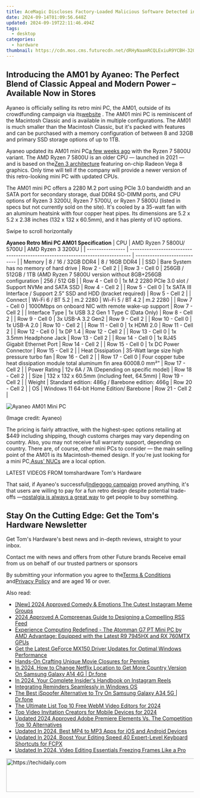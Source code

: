 ```yaml
---
title: AceMagic Discloses Factory-Loaded Malicious Software Detected in Their Initial Production Line of Personalized Mini PCs
date: 2024-09-14T01:09:56.648Z
updated: 2024-09-19T22:11:46.494Z
tags:
  - desktop
categories:
  - hardware
thumbnail: https://cdn.mos.cms.futurecdn.net/dRHyNaamRCQLExiuR9YCBH-320-80.jpg
---
```


## Introducing the AM01 by Ayaneo: The Perfect Blend of Classic Appeal and Modern Power – Available Now in Stores

Ayaneo is officially selling its retro mini PC, the AM01, outside of its crowdfunding campaign via its[website](https://ayaneo.com/goods/8451695378677?) . The AM01 mini PC is reminiscent of the Macintosh Classic and is available in multiple configurations. The AM01 is much smaller than the Macintosh Classic, but it's packed with features and can be purchased with a memory configuration of between 8 and 32GB and primary SSD storage options of up to 1TB.

 Ayaneo updated its AM01 mini PC[a few weeks ago](https://www.tomshardware.com/desktops/mini-pcs/ayaneo-am01-macintosh-esque-mini-pc-design-gets-an-amd-zen-3-upgrade) with the Ryzen 7 5800U variant. The AMD Ryzen 7 5800U is an older CPU — launched in 2021 — and is based on the[Zen 3 architecture](https://www.tomshardware.com/news/amd-zen-3-zen-4-epyc-rome-milan-genoa-architecture-microarchitecture,40561.html) featuring on-chip Radeon Vega 8 graphics. Only time will tell if the company will provide a newer version of this retro-looking mini PC with updated CPUs.

 The AM01 mini PC offers a 2280 M.2 port using PCIe 3.0 bandwidth and an SATA port for secondary storage, dual DDR4 SO-DIMM ports, and CPU options of Ryzen 3 3200U, Ryzen 7 5700U, or Ryzen 7 5800U (listed in specs but not currently sold on the site). It's cooled by a 35-watt fan with an aluminum heatsink with four copper heat pipes. Its dimensions are 5.2 x 5.2 x 2.38 inches (132 x 132 x 60.5mm), and it has plenty of I/O options.

 Swipe to scroll horizontally

__Ayaneo Retro Mini PC AM01 Specification__
| CPU              | AMD Ryzen 7 5800U/ 5700U                                                       | AMD Ryzen 3 3200U            |
| ---------------- | ------------------------------------------------------------------------------ | ---------------------------- |
| Memory           | 8 / 16 / 32GB DDR4                                                             | 8 / 16GB DDR4                |
| SSD              | Bare System has no memory of hard drive                                        | Row 2 - Cell 2               |
| Row 3 - Cell 0   | 256GB / 512GB / 1TB (AMD Ryzen 7 5800U version without 8GB+256GB configuration | 256 / 512 GB                 |
| Row 4 - Cell 0   | 1x M.2 2280 PCIe 3.0 slot / Support NVMe and SATA SSD                          | Row 4 - Cell 2               |
| Row 5 - Cell 0   | 1x SATA III Interface / Support 2.5” SSD and HDD (bracket required)            | Row 5 - Cell 2               |
| Connect          | Wi-Fi 6 / BT 5.2 \| m.2 2280                                                   | Wi-Fi 5 / BT 4.2 \| m.2 2280 |
| Row 7 - Cell 0   | 1000Mbps on onboard NIC with remote wake-up support                            | Row 7 - Cell 2               |
| Interface Type   | 1x USB 3.2 Gen 1 Type C (Data Only)                                            | Row 8 - Cell 2               |
| Row 9 - Cell 0   | 3x USB-A 3.2 Gen2                                                              | Row 9 - Cell 2               |
| Row 10 - Cell 0  | 1x USB-A 2.0                                                                   | Row 10 - Cell 2              |
| Row 11 - Cell 0  | 1x HDMI 2.0                                                                    | Row 11 - Cell 2              |
| Row 12 - Cell 0  | 1x DP 1.4                                                                      | Row 12 - Cell 2              |
| Row 13 - Cell 0  | 1x 3.5mm Headphone Jack                                                        | Row 13 - Cell 2              |
| Row 14 - Cell 0  | 1x RJ45 Gigabit Ethernet Port                                                  | Row 14 - Cell 2              |
| Row 15 - Cell 0  | 1x DC Power Connector                                                          | Row 15 - Cell 2              |
| Heat Dissipation | 35-Watt large size high pressure turbo fan                                     | Row 16 - Cell 2              |
| Row 17 - Cell 0  | Four copper tube heat dissipation module total aluminum fin area 60008.0 mm²”  | Row 17 - Cell 2              |
| Power Rating     | 12v 6A / 7A (Depending on specific model)                                      | Row 18 - Cell 2              |
| Size             | 132 x 132 x 60.5mm (including feet, 64.5mm)                                    | Row 19 - Cell 2              |
| Weight           | Standard edition: 486g / Barebone edition: 466g                                | Row 20 - Cell 2              |
| OS               | Windows 11 64-bit Home Edition/ Barebone                                       | Row 21 - Cell 2              |

![Ayaneo AM01 Mini PC](https://cdn.mos.cms.futurecdn.net/WGEpGR8Pts2g8USJ2KBFfh-320-80.jpg)

 (Image credit: Ayaneo)

 The pricing is fairly attractive, with the highest-spec options retailing at $449 including shipping, though customs charges may vary depending on country. Also, you may not receive full warranty support, depending on country. There are, of course, other mini PCs to consider — the main selling point of the AM01 is its Macintosh-themed design. If you're just looking for a mini PC,[Asus' NUCs](https://www.tomshardware.com/desktops/mini-pcs/asus-reveals-pricing-for-its-new-nucs-nuc-14-pro-starts-at-dollar394-and-nuc-14-pro-at-dollar869) are a local option.

 LATEST VIDEOS FROM tomshardware Tom's Hardware

 That said, if Ayaneo's successful[Indiegogo campaign](https://www.indiegogo.com/projects/ayaneo-retro-mini-pc-creator-of-mini-pc-2-0-era#/) proved anything, it's that users are willing to pay for a fun retro design despite potential trade-offs —[nostalgia is always a great way](https://www.tomshardware.com/peripherals/mechanical-keyboards/grab-this-cool-retro-console-inspired-keyboard-for-just-dollar83) to get people to buy something.

## Stay On the Cutting Edge: Get the Tom's Hardware Newsletter

 Get Tom's Hardware's best news and in-depth reviews, straight to your inbox.

 Contact me with news and offers from other Future brands  Receive email from us on behalf of our trusted partners or sponsors

 By submitting your information you agree to the[Terms & Conditions](https://futureplc.com/terms-conditions/) and[Privacy Policy](https://futureplc.com/privacy-policy/) and are aged 16 or over.

<ins class="adsbygoogle"
     style="display:block"
     data-ad-format="autorelaxed"
     data-ad-client="ca-pub-7571918770474297"
     data-ad-slot="1223367746"></ins>

<ins class="adsbygoogle"
     style="display:block"
     data-ad-client="ca-pub-7571918770474297"
     data-ad-slot="8358498916"
     data-ad-format="auto"
     data-full-width-responsive="true"></ins>

<span class="atpl-alsoreadstyle">Also read:</span>
<div><ul>
<li><a href="https://instagram-videos.techidaily.com/new-2024-approved-comedy-and-emotions-the-cutest-instagram-meme-groups/"><u>[New] 2024 Approved Comedy & Emotions The Cutest Instagram Meme Groups</u></a></li>
<li><a href="https://extra-resources.techidaily.com/2024-approved-a-compreenas-guide-to-designing-a-compelling-rss-feed/"><u>2024 Approved A Compreenas Guide to Designing a Compelling RSS Feed</u></a></li>
<li><a href="https://ai-video-apps.techidaily.com/experience-computing-redefined-the-atomman-g7-pt-mini-pc-by-amd-advantage-equipped-with-the-latest-r9-7945hx-and-rx-760mtx-gpus/"><u>Experience Computing Redefined - The Atomman G7 PT Mini PC by AMD Advantage: Equipped with the Latest R9 7945HX and RX 760MTX GPUs</u></a></li>
<li><a href="https://driver-download.techidaily.com/get-the-latest-geforce-mx150-driver-updates-for-optimal-windows-performance/"><u>Get the Latest GeForce MX150 Driver Updates for Optimal Windows Performance</u></a></li>
<li><a href="https://fox-helps.techidaily.com/hands-on-crafting-unique-movie-closures-for-pennies/"><u>Hands-On Crafting Unique Movie Closures for Pennies</u></a></li>
<li><a href="https://review-topics.techidaily.com/in-2024-how-to-change-netflix-location-to-get-more-country-version-on-samsung-galaxy-a14-4g-drfone-by-drfone-virtual-android/"><u>In 2024, How to Change Netflix Location to Get More Country Version On Samsung Galaxy A14 4G | Dr.fone</u></a></li>
<li><a href="https://instagram-video-files.techidaily.com/in-2024-your-complete-insiders-handbook-on-instagram-reels/"><u>In 2024, Your Complete Insider's Handbook on Instagram Reels</u></a></li>
<li><a href="https://win11.techidaily.com/integrating-reminders-seamlessly-in-windows-os/"><u>Integrating Reminders Seamlessly in Windows OS</u></a></li>
<li><a href="https://change-location.techidaily.com/the-best-ispoofer-alternative-to-try-on-samsung-galaxy-a34-5g-drfone-by-drfone-virtual-android/"><u>The Best iSpoofer Alternative to Try On Samsung Galaxy A34 5G | Dr.fone</u></a></li>
<li><a href="https://ai-video-apps.techidaily.com/the-ultimate-list-top-10-free-webm-video-editors-for-2024/"><u>The Ultimate List Top 10 Free WebM Video Editors for 2024</u></a></li>
<li><a href="https://ai-video-apps.techidaily.com/top-video-invitation-creators-for-mobile-devices-for-2024/"><u>Top Video Invitation Creators for Mobile Devices for 2024</u></a></li>
<li><a href="https://ai-video-apps.techidaily.com/updated-2024-approved-adobe-premiere-elements-vs-the-competition-top-10-alternatives/"><u>Updated 2024 Approved Adobe Premiere Elements Vs. The Competition Top 10 Alternatives</u></a></li>
<li><a href="https://ai-video-apps.techidaily.com/updated-in-2024-best-mp4-to-mp3-apps-for-ios-and-android-devices/"><u>Updated In 2024, Best MP4 to MP3 Apps for iOS and Android Devices</u></a></li>
<li><a href="https://ai-video-apps.techidaily.com/updated-in-2024-boost-your-editing-speed-40-expert-level-keyboard-shortcuts-for-fcpx/"><u>Updated In 2024, Boost Your Editing Speed 40 Expert-Level Keyboard Shortcuts for FCPX</u></a></li>
<li><a href="https://ai-video-apps.techidaily.com/updated-in-2024-video-editing-essentials-freezing-frames-like-a-pro/"><u>Updated In 2024, Video Editing Essentials Freezing Frames Like a Pro</u></a></li>
</ul></div>

<!-- affiliate ads begin -->
<a href="https://smilemakers.pxf.io/c/5597632/2123899/26106" target="_top" id="2123899">
  <img src="//a.impactradius-go.com/display-ad/26106-2123899" border="0" alt="https://techidaily.com" width="728" height="90"/>
</a>
<img height="0" width="0" src="https://smilemakers.pxf.io/i/5597632/2123899/26106" style="position:absolute;visibility:hidden;" border="0" />
<!-- affiliate ads end -->

